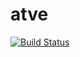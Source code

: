 # atve

[![Build Status](https://travis-ci.org/TE-ToshiakiTanaka/atve.svg?branch=master)](https://travis-ci.org/TE-ToshiakiTanaka/atve)
